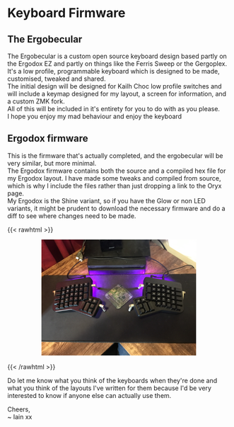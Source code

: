 # Keyboard Firmware

## The Ergobecular  
The Ergobecular is a custom open source keyboard design based partly on the Ergodox EZ and partly on things like the Ferris Sweep or the Gergoplex.  
It's a low profile, programmable keyboard which is designed to be made, customised, tweaked and shared.  
The initial design will be designed for Kailh Choc low profile switches and will include a keymap designed for my layout, a screen for information, and a custom ZMK fork.  
All of this will be included in it's entirety for you to do with as you please.  
I hope you enjoy my mad behaviour and enjoy the keyboard  

## Ergodox firmware  
This is the firmware that's actually completed, and the ergobecular will be very similar, but more minimal.  
The Ergodox firmware contains both the source and a compiled hex file for my Ergodox layout. I have made some tweaks and compiled from source, which is why I include the files rather than just dropping a link to the Oryx page.  
My Ergodox is the Shine variant, so if you have the Glow or non LED variants, it might be prudent to download the necessary firmware and do a diff to see where changes need to be made. 

{{< rawhtml >}}
<p align="center">
  <img src="images/ergodox.jpg" width="350" title="My Ergodox on my desk">
</p>
{{< /rawhtml >}}

Do let me know what you think of the keyboards when they're done and what you think of the layouts I've written for them because I'd be very interested to know if anyone else can actually use them. 

Cheers,  
~ Iain xx
